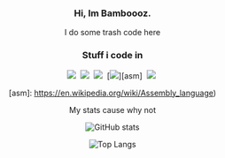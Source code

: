 <div align="center">

### Hi, Im Bamboooz.
I do some trash code here
### Stuff i code in
[<img src="https://img.shields.io/badge/java-007396.svg?&style=for-the-badge&logo=java&logoColor=white"/>][java]&nbsp;
[<img src="https://img.shields.io/badge/C%23-239120.svg?&style=for-the-badge&logo=c-sharp&logoColor=white"/>][csharp]&nbsp;
[<img src="https://img.shields.io/badge/Python-3776AB?style=for-the-badge&logo=python&logoColor=white"/>][python]&nbsp;
[<img src="https://img.shields.io/badge/x86%20assembly-E8CF6E.svg?&style=for-the-badge&logoColor=white"/>][asm]&nbsp;
[<img src="https://img.shields.io/badge/C-A8B9CC.svg?&style=for-the-badge&logo=C&logoColor=white"/>][c]&nbsp;
 
[java]: https://en.wikipedia.org/wiki/Java_(programming_language)
[csharp]: https://en.wikipedia.org/wiki/C_Sharp_(programming_language)
[python]: https://en.wikipedia.org/wiki/Python_(programming_language)
[c]: https://en.wikipedia.org/wiki/C_(programming_language)
[asm]: https://en.wikipedia.org/wiki/Assembly_language)

My stats cause why not
 
![GitHub stats](https://github-readme-stats.vercel.app/api?username=Bamboooz&show_icons=true&theme=radical)
 
![Top Langs](https://github-readme-stats.vercel.app/api/top-langs/?username=Bamboooz&layout=compact&theme=radical)
